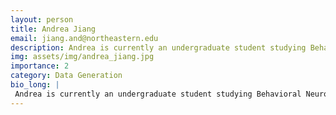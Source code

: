 ```yaml
---
layout: person
title: Andrea Jiang
email: jiang.and@northeastern.edu
description: Andrea is currently an undergraduate student studying Behavioral Neuroscience at Northeastern University. Andrea had the pleasure of completing her first co-op with the Macosko Lab of the Broad ...
img: assets/img/andrea_jiang.jpg
importance: 2
category: Data Generation
bio_long: |
 Andrea is currently an undergraduate student studying Behavioral Neuroscience at Northeastern University. Andrea had the pleasure of completing her first co-op with the Macosko Lab of the Broad Institute. Prior to working at the Broad, Jiang worked at MGH. 
---
```


